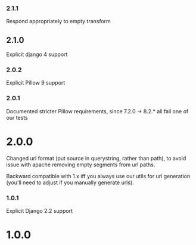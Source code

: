 ### 2.1.1
Respond appropriately to empty transform

## 2.1.0
Explicit django 4 support

### 2.0.2
Explicit Pillow 9 support

### 2.0.1
Documented stricter Pillow requirements, since 7.2.0 -> 8.2.* all fail one of our tests

# 2.0.0
Changed url format (put source in querystring, rather than path), 
to avoid issue with apache removing empty segments from url paths.

Backward compatible with 1.x iff you always use our utils for url generation 
(you'll need to adjust if you manually generate urls).

### 1.0.1
Explicit Django 2.2 support

# 1.0.0